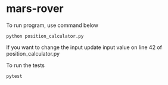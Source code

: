 # mars-rover

To run program, use command below

```
python position_calculator.py
```
If you want to change the input update input value on line 42 of position_calculator.py

To run the tests

```
pytest
```
